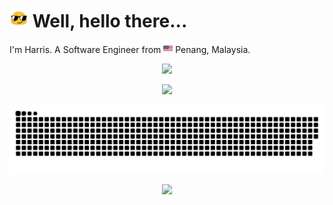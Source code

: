 # <img src="./assets/img/blob-sunglasses.gif" width="30"> Well, hello there... 

I'm Harris. A Software Engineer from <img src="./assets/img/my_square.png" width="15"> Penang, Malaysia.  

<!-- GitHub Stats -->
<p align="center">
    <img src="https://github-readme-stats.vercel.app/api?username=harrisadni&count_private=true&show_icons=true&theme=dark">
</p>

<!-- Skill Icons -->
<p align="center">
    <img src="https://skillicons.dev/icons?perline=8&i=js,ts,html,css,cs,php,c,cpp,java,py,nodejs,angular,react,dotnet,flask,powershell,vscode,visualstudio,arduino,gcp,mysql,firebase,github,githubactions">
</p>

<!-- Snake Game -->
<p>
    <img src="https://raw.githubusercontent.com/harrisadni/harrisadni/snakegame-output/assets/snakegame-output/github-snake-dark.svg">
</p>

<!-- View Counter -->
<div align="center">
  <img src="https://komarev.com/ghpvc/?username=harrisadni" width="100"/>
</div>
